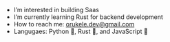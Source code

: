 - I’m interested in building Saas
- I’m currently learning Rust for backend development
- How to reach me: orukele.dev@gmail.com
- Langugaes: Python 🐍, Rust 🦀, and JavaScript 📜

<!---
morukele/morukele is a ✨ special ✨ repository because its `README.md` (this file) appears on your GitHub profile.
You can click the Preview link to take a look at your changes.
--->

